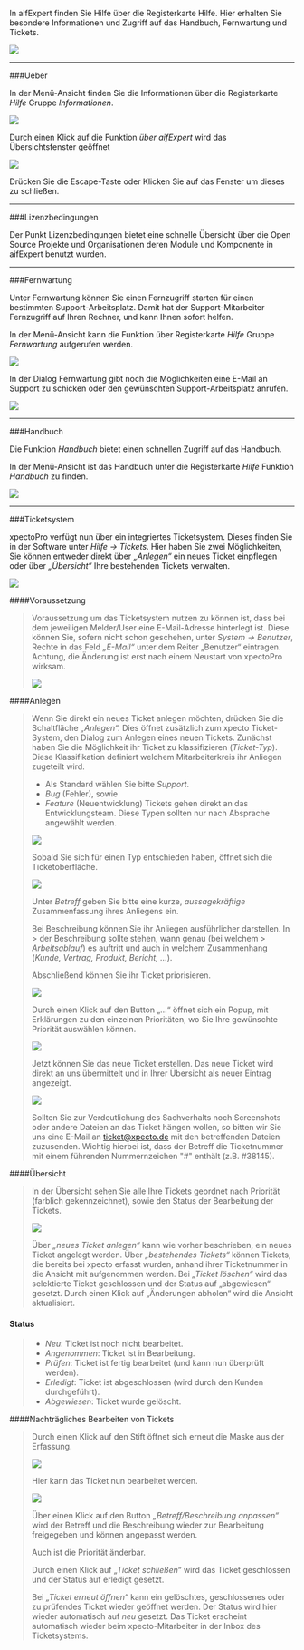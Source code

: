 In aifExpert finden Sie Hilfe über die Registerkarte Hilfe. Hier erhalten Sie besondere Informationen und  Zugriff auf das Handbuch, Fernwartung und Tickets.

![](http://xpecto.github.io/docs/img/img_1462259955820.png)


----------

###Ueber


In der Menü-Ansicht finden Sie die Informationen über die Registerkarte *Hilfe* Gruppe *Informationen*.

![](http://xpecto.github.io/docs/img/img_1462265466938.png)

Durch einen Klick auf die Funktion *über aifExpert* wird das Übersichtsfenster geöffnet

![](http://xpecto.github.io/docs/img/img_1462265081478.png)

Drücken Sie die Escape-Taste oder Klicken Sie auf das Fenster um dieses zu schließen.


----------

###Lizenzbedingungen


Der Punkt Lizenzbedingungen bietet eine schnelle Übersicht über die Open Source Projekte und Organisationen deren Module und  Komponente in aifExpert benutzt wurden.


----------

###Fernwartung


Unter Fernwartung können Sie einen Fernzugriff starten für einen bestimmten Support-Arbeitsplatz. Damit hat der Support-Mitarbeiter Fernzugriff auf Ihren Rechner, und kann Ihnen sofort helfen. 

In der Menü-Ansicht kann die Funktion über Registerkarte *Hilfe* Gruppe *Fernwartung* aufgerufen werden.

![](http://xpecto.github.io/docs/img/img_1462266866843.png)

In der Dialog Fernwartung gibt noch die Möglichkeiten eine E-Mail an Support zu schicken oder den gewünschten Support-Arbeitsplatz anrufen.

![](http://xpecto.github.io/docs/img/img_1462267276631.png)


----------

###Handbuch


Die Funktion *Handbuch* bietet einen schnellen Zugriff auf das Handbuch.

In der Menü-Ansicht ist das Handbuch unter die Registerkarte *Hilfe* Funktion *Handbuch* zu finden.

![](http://xpecto.github.io/docs/img/img_1462269395258.png)


----------

###Ticketsystem


xpectoPro verfügt nun über ein integriertes Ticketsystem. Dieses finden Sie in der Software unter *Hilfe -> Tickets*. Hier haben Sie zwei Möglichkeiten, Sie können entweder direkt über *„Anlegen“* ein neues Ticket einpflegen oder über *„Übersicht“* Ihre bestehenden Tickets verwalten. 

 ![](http://xpecto.github.io/docs/img/img_TS_001.png)

####Voraussetzung 

> Voraussetzung um das Ticketsystem nutzen zu können ist, dass bei dem
> jeweiligen Melder/User eine E-Mail-Adresse hinterlegt ist. Diese
> können Sie, sofern nicht schon geschehen, unter *System -> Benutzer*,
> Rechte in das Feld *„E-Mail“*  unter dem Reiter „Benutzer“ eintragen.
> Achtung, die Änderung ist erst nach einem Neustart von xpectoPro
> wirksam. 
> 
>  ![](http://xpecto.github.io/docs/img/img_TS_002.png)

 

####Anlegen

> Wenn Sie direkt ein neues Ticket anlegen möchten, drücken Sie die
> Schaltfläche *„Anlegen“.* Dies öffnet zusätzlich zum xpecto
> Ticket-System, den Dialog zum Anlegen eines neuen Tickets. Zunächst
> haben Sie die Möglichkeit ihr Ticket zu klassifizieren (*Ticket-Typ*).
> Diese Klassifikation definiert welchem Mitarbeiterkreis ihr Anliegen
> zugeteilt wird. 
> 
> * Als Standard wählen Sie bitte *Support*. 
> * *Bug* (Fehler), sowie 
> * *Feature* (Neuentwicklung) Tickets gehen direkt an das Entwicklungsteam. 
> Diese Typen sollten nur nach Absprache angewählt werden.
> 
>  
> 
>  ![](http://xpecto.github.io/docs/img/img_TS_003.png)
> 
> Sobald Sie sich für einen Typ entschieden haben, öffnet sich die Ticketoberfläche.
> 
>  ![](http://xpecto.github.io/docs/img/img_TS_004.png)
> 
> Unter *Betreff* geben Sie bitte eine kurze, *aussagekräftige* Zusammenfassung ihres Anliegens ein.
> 
> Bei Beschreibung können Sie ihr Anliegen ausführlicher darstellen. In > der Beschreibung sollte stehen, wann genau (bei welchem > *Arbeitsablauf*) es auftritt und auch in welchem Zusammenhang  (*Kunde, Vertrag, Produkt, Bericht, …*).
> 
> Abschließend können Sie ihr Ticket priorisieren.  
> 
>  ![](http://xpecto.github.io/docs/img/img_TS_005.png)
> 
> Durch einen Klick auf den Button „…“ öffnet sich ein Popup, mit Erklärungen zu den einzelnen Prioritäten, wo Sie Ihre gewünschte Priorität auswählen können.
> 
>  ![](http://xpecto.github.io/docs/img/img_TS_006.png)
> 
> Jetzt können Sie das neue Ticket erstellen. Das neue Ticket wird direkt an uns übermittelt und in Ihrer Übersicht als neuer Eintrag angezeigt. 
> 
>  ![](http://xpecto.github.io/docs/img/img_TS_007.png)
> 
> Sollten Sie zur Verdeutlichung des Sachverhalts noch Screenshots oder andere Dateien an das Ticket hängen wollen, so bitten wir Sie uns eine E-Mail an ticket@xpecto.de mit den betreffenden Dateien zuzusenden.
> Wichtig hierbei ist, dass der Betreff die Ticketnummer mit einem führenden Nummernzeichen "#"  enthält (z.B. #38145).


####Übersicht

> In der Übersicht sehen Sie alle Ihre Tickets geordnet nach Priorität (farblich gekennzeichnet), sowie den Status der Bearbeitung der Tickets.
> 
>  ![](http://xpecto.github.io/docs/img/img_TS_008.png)
> 
> Über *„neues Ticket anlegen“* kann wie vorher beschrieben, ein neues Ticket angelegt werden. Über *„bestehendes Tickets“* können Tickets, die bereits bei xpecto erfasst wurden, anhand ihrer Ticketnummer in
> die Ansicht mit aufgenommen werden. Bei *„Ticket löschen“* wird das selektierte Ticket geschlossen und der Status auf „abgewiesen“ gesetzt. Durch einen Klick auf „Änderungen abholen“ wird die Ansicht aktualisiert.

#### Status

 
> * *Neu*: Ticket ist noch nicht bearbeitet.
> * *Angenommen*: Ticket ist in Bearbeitung.
> * *Prüfen*: Ticket ist fertig bearbeitet (und kann nun überprüft werden).
> * *Erledigt*: Ticket ist abgeschlossen (wird durch den Kunden durchgeführt).
> * *Abgewiesen*: Ticket wurde gelöscht.

####Nachträgliches Bearbeiten von Tickets

> Durch einen Klick auf den Stift öffnet sich erneut die Maske aus der Erfassung.
> 
>  ![](http://xpecto.github.io/docs/img/img_TS_009.png)
> 
> Hier kann das Ticket nun bearbeitet werden.
> 
> ![](http://xpecto.github.io/docs/img/img_TS_010.png)
> 
> Über einen Klick auf den Button *„Betreff/Beschreibung anpassen“* wird der Betreff und die Beschreibung wieder zur Bearbeitung freigegeben und können angepasst werden.
> 
> Auch ist die Priorität änderbar.
> 
> Durch einen Klick auf *„Ticket schließen“* wird das Ticket geschlossen und der Status auf erledigt gesetzt. 
> 
> Bei *„Ticket erneut öffnen“* kann ein gelöschtes, geschlossenes oder zu prüfendes Ticket wieder geöffnet werden. Der Status wird hier wieder automatisch auf *neu* gesetzt. Das Ticket erscheint automatisch
> wieder beim xpecto-Mitarbeiter in der Inbox des Ticketsystems.


